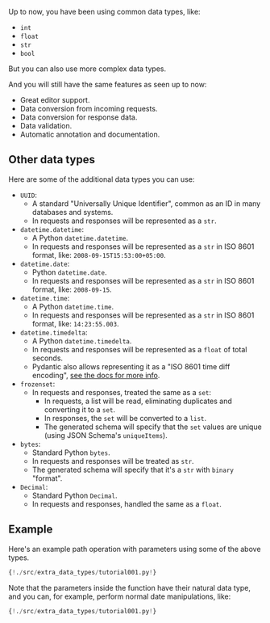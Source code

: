 Up to now, you have been using common data types, like:

* `int`
* `float`
* `str`
* `bool`

But you can also use more complex data types.

And you will still have the same features as seen up to now:

* Great editor support.
* Data conversion from incoming requests.
* Data conversion for response data.
* Data validation.
* Automatic annotation and documentation.

## Other data types

Here are some of the additional data types you can use:

* `UUID`: 
    * A standard "Universally Unique Identifier", common as an ID in many databases and systems.
    * In requests and responses will be represented as a `str`.
* `datetime.datetime`: 
    * A Python `datetime.datetime`.
    * In requests and responses will be represented as a `str` in ISO 8601 format, like: `2008-09-15T15:53:00+05:00`.
* `datetime.date`:
    * Python `datetime.date`.
    * In requests and responses will be represented as a `str` in ISO 8601 format, like: `2008-09-15`.
* `datetime.time`:
    * A Python `datetime.time`.
    * In requests and responses will be represented as a `str` in ISO 8601 format, like: `14:23:55.003`.
* `datetime.timedelta`:
    * A Python `datetime.timedelta`.
    * In requests and responses will be represented as a `float` of total seconds.
    * Pydantic also allows representing it as a "ISO 8601 time diff encoding", <a href="https://pydantic-docs.helpmanual.io/#json-serialisation" target="_blank">see the docs for more info</a>.
* `frozenset`:
    * In requests and responses, treated the same as a `set`:
        * In requests, a list will be read, eliminating duplicates and converting it to a `set`.
        * In responses, the `set` will be converted to a `list`.
        * The generated schema will specify that the `set` values are unique (using JSON Schema's `uniqueItems`).
* `bytes`:
    * Standard Python `bytes`.
    * In requests and responses will be treated as `str`.
    * The generated schema will specify that it's a `str` with `binary` "format".
* `Decimal`:
    * Standard Python `Decimal`.
    * In requests and responses, handled the same as a `float`.


## Example

Here's an example path operation with parameters using some of the above types.

```Python hl_lines="1 2 11 12 13 14 15"
{!./src/extra_data_types/tutorial001.py!}
```

Note that the parameters inside the function have their natural data type, and you can, for example, perform normal date manipulations, like:

```Python hl_lines="17 18"
{!./src/extra_data_types/tutorial001.py!}
```
